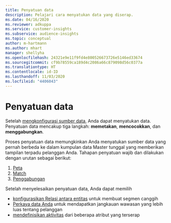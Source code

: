 ```yaml
---
title: Penyatuan data
description: Pelajari cara menyatukan data yang diserap.
ms.date: 04/16/2020
ms.reviewer: adkuppa
ms.service: customer-insights
ms.subservice: audience-insights
ms.topic: conceptual
author: m-hartmann
ms.author: mhart
manager: shellyha
ms.openlocfilehash: 24321e9e11f9fd4e800526673726e5146ed33674
ms.sourcegitcommit: cf9b78559ca189d4c2086a66c879098d56c0377a
ms.translationtype: HT
ms.contentlocale: id-ID
ms.lasthandoff: 11/03/2020
ms.locfileid: "4406043"
---
```

# <a name="data-unification"></a>Penyatuan data

Setelah [mengkonfigurasi sumber data](data-sources.md), Anda dapat menyatukan data. Penyatuan data mencakup tiga langkah: **memetakan**, **mencocokkan**, dan **menggabungkan**.

Proses penyatuan data memungkinkan Anda menyatukan sumber data yang pernah berbeda ke dalam kumpulan data Master tunggal yang memberikan tampilan terpadu pelanggan Anda. Tahapan penyatuan wajib dan dilakukan dengan urutan sebagai berikut:

1. [Peta](map-entities.md)
2. [Match](match-entities.md)
3. [Penggabungan](merge-entities.md)

Setelah menyelesaikan penyatuan data, Anda dapat memilih

- [konfigurasikan Relasi antara entitas](relationships.md) untuk membuat segmen canggih
- [Perkaya data Anda](enrichment-hub.md) untuk mendapatkan jangkauan wawasan yang lebih luas tentang pelanggan
- [mendefinisikan aktivitas](activities.md) dari beberapa atribut yang terserap
